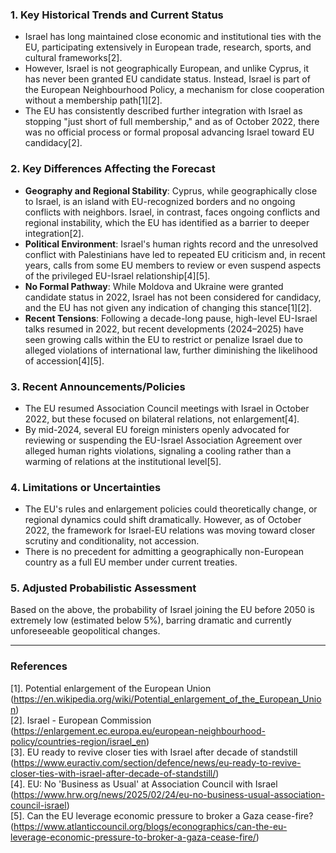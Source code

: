 ### 1. Key Historical Trends and Current Status

- Israel has long maintained close economic and institutional ties with the EU, participating extensively in European trade, research, sports, and cultural frameworks[2].
- However, Israel is not geographically European, and unlike Cyprus, it has never been granted EU candidate status. Instead, Israel is part of the European Neighbourhood Policy, a mechanism for close cooperation without a membership path[1][2].
- The EU has consistently described further integration with Israel as stopping "just short of full membership," and as of October 2022, there was no official process or formal proposal advancing Israel toward EU candidacy[2].

### 2. Key Differences Affecting the Forecast

- **Geography and Regional Stability**: Cyprus, while geographically close to Israel, is an island with EU-recognized borders and no ongoing conflicts with neighbors. Israel, in contrast, faces ongoing conflicts and regional instability, which the EU has identified as a barrier to deeper integration[2].
- **Political Environment**: Israel's human rights record and the unresolved conflict with Palestinians have led to repeated EU criticism and, in recent years, calls from some EU members to review or even suspend aspects of the privileged EU-Israel relationship[4][5].
- **No Formal Pathway**: While Moldova and Ukraine were granted candidate status in 2022, Israel has not been considered for candidacy, and the EU has not given any indication of changing this stance[1][2].
- **Recent Tensions**: Following a decade-long pause, high-level EU-Israel talks resumed in 2022, but recent developments (2024–2025) have seen growing calls within the EU to restrict or penalize Israel due to alleged violations of international law, further diminishing the likelihood of accession[4][5].

### 3. Recent Announcements/Policies

- The EU resumed Association Council meetings with Israel in October 2022, but these focused on bilateral relations, not enlargement[4].
- By mid-2024, several EU foreign ministers openly advocated for reviewing or suspending the EU-Israel Association Agreement over alleged human rights violations, signaling a cooling rather than a warming of relations at the institutional level[5].

### 4. Limitations or Uncertainties

- The EU's rules and enlargement policies could theoretically change, or regional dynamics could shift dramatically. However, as of October 2022, the framework for Israel-EU relations was moving toward closer scrutiny and conditionality, not accession.
- There is no precedent for admitting a geographically non-European country as a full EU member under current treaties.

### 5. Adjusted Probabilistic Assessment

Based on the above, the probability of Israel joining the EU before 2050 is extremely low (estimated below 5%), barring dramatic and currently unforeseeable geopolitical changes.

---

### References

[1]. Potential enlargement of the European Union (https://en.wikipedia.org/wiki/Potential_enlargement_of_the_European_Union)  
[2]. Israel - European Commission (https://enlargement.ec.europa.eu/european-neighbourhood-policy/countries-region/israel_en)  
[3]. EU ready to revive closer ties with Israel after decade of standstill (https://www.euractiv.com/section/defence/news/eu-ready-to-revive-closer-ties-with-israel-after-decade-of-standstill/)  
[4]. EU: No 'Business as Usual' at Association Council with Israel (https://www.hrw.org/news/2025/02/24/eu-no-business-usual-association-council-israel)  
[5]. Can the EU leverage economic pressure to broker a Gaza cease-fire? (https://www.atlanticcouncil.org/blogs/econographics/can-the-eu-leverage-economic-pressure-to-broker-a-gaza-cease-fire/)